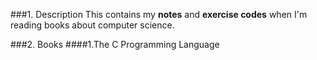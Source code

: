 ###1. Description
This contains my **notes** and **exercise codes** when I'm reading books about computer science.

###2. Books
####1.The C Programming Language
